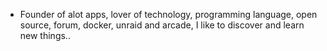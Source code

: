 - Founder of alot apps, lover of technology, programming language, open source, forum, docker, unraid and arcade, I like to discover and learn new things..
  <br>



















































































































































































































































































































































































































































































































































































































































































































































































































































































































































































































































































